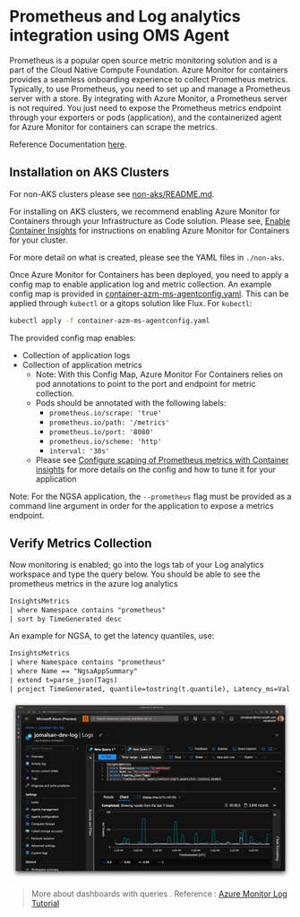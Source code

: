 # Prometheus and Log analytics integration using OMS Agent

Prometheus is a popular open source metric monitoring solution and is a part of the Cloud Native Compute Foundation. Azure Monitor for containers provides a seamless onboarding experience to collect Prometheus metrics. Typically, to use Prometheus, you need to set up and manage a Prometheus server with a store. By integrating with Azure Monitor, a Prometheus server is not required. You just need to expose the Prometheus metrics endpoint through your exporters or pods (application), and the containerized agent for Azure Monitor for containers can scrape the metrics.

Reference Documentation [here](https://docs.microsoft.com/en-us/azure/azure-monitor/containers/container-insights-prometheus-integration).

## Installation on AKS Clusters

For non-AKS clusters please see [non-aks/README.md](non-aks/README.md).

For installing on AKS clusters, we recommend enabling Azure Monitor for Containers through your Infrastructure as Code solution.
Please see, [Enable Container Insights](https://docs.microsoft.com/en-us/azure/azure-monitor/containers/container-insights-onboard) for instructions on enabling Azure Monitor for Containers for your cluster.

For more detail on what is created, please see the YAML files in `./non-aks`.

Once Azure Monitor for Containers has been deployed, you need to apply a config map to enable application log and metric collection.
An example config map is provided in [container-azm-ms-agentconfig.yaml](./container-azm-ms-agentconfig.yaml).
This can be applied through `kubectl` or a gitops solution like Flux.
For `kubectl`:

```bash
kubectl apply -f container-azm-ms-agentconfig.yaml
```

The provided config map enables:

* Collection of application logs
* Collection of application metrics
  * Note: With this Config Map, Azure Monitor For Containers relies on pod annotations to point to the port and endpoint for metric collection.
  * Pods should be annotated with the following labels:
    * `prometheus.io/scrape: 'true'`
    * `prometheus.io/path: '/metrics'`
    * `prometheus.io/port: '8080'`
    * `prometheus.io/scheme: 'http'`
    * `interval: '30s'`
  * Please see [Configure scaping of Prometheus metrics with Container insights](https://docs.microsoft.com/en-us/azure/azure-monitor/containers/container-insights-prometheus-integration) for more details on the config and how to tune it for your application

Note: For the NGSA application, the `--prometheus` flag must be provided as a command line argument in order for the application to expose a metrics endpoint.

## Verify Metrics Collection

Now monitoring is enabled; go into the logs tab of your Log analytics workspace and type the query below.
You should be able to see the prometheus metrics in the azure log analytics

```kusto
InsightsMetrics
| where Namespace contains "prometheus"
| sort by TimeGenerated desc
```

An example for NGSA, to get the latency quantiles, use:

```kusto
InsightsMetrics
| where Namespace contains "prometheus"
| where Name == "NgsaAppSummary"
| extend t=parse_json(Tags)
| project TimeGenerated, quantile=tostring(t.quantile), Latency_ms=Val
```

![Image](images/quantile-example-query.png)

> More about dashboards with queries . Reference : [Azure Monitor Log Tutorial](https://docs.microsoft.com/en-us/azure/azure-monitor/visualize/tutorial-logs-dashboards)
